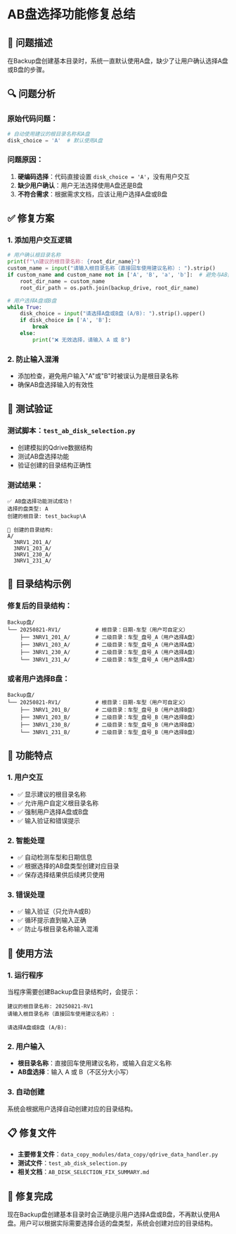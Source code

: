 # AB盘选择功能修复总结

## 🐛 问题描述

在Backup盘创建基本目录时，系统一直默认使用A盘，缺少了让用户确认选择A盘或B盘的步骤。

## 🔍 问题分析

### 原始代码问题：
```python
# 自动使用建议的根目录名称和A盘
disk_choice = 'A'  # 默认使用A盘
```

### 问题原因：
1. **硬编码选择**：代码直接设置 `disk_choice = 'A'`，没有用户交互
2. **缺少用户确认**：用户无法选择使用A盘还是B盘
3. **不符合需求**：根据需求文档，应该让用户选择A盘或B盘

## ✅ 修复方案

### 1. 添加用户交互逻辑
```python
# 用户确认根目录名称
print(f"\n建议的根目录名称: {root_dir_name}")
custom_name = input("请输入根目录名称（直接回车使用建议名称）: ").strip()
if custom_name and custom_name not in ['A', 'B', 'a', 'b']:  # 避免与AB盘选择混淆
    root_dir_name = custom_name
    root_dir_path = os.path.join(backup_drive, root_dir_name)

# 用户选择A盘或B盘
while True:
    disk_choice = input("请选择A盘或B盘 (A/B): ").strip().upper()
    if disk_choice in ['A', 'B']:
        break
    else:
        print("❌ 无效选择，请输入 A 或 B")
```

### 2. 防止输入混淆
- 添加检查，避免用户输入"A"或"B"时被误认为是根目录名称
- 确保AB盘选择输入的有效性

## 🧪 测试验证

### 测试脚本：`test_ab_disk_selection.py`
- 创建模拟的Qdrive数据结构
- 测试AB盘选择功能
- 验证创建的目录结构正确性

### 测试结果：
```
✅ AB盘选择功能测试成功！
选择的盘类型: A
创建的根目录: test_backup\A

📁 创建的目录结构:
A/
  3NRV1_201_A/
  3NRV1_203_A/
  3NRV1_230_A/
  3NRV1_231_A/
```

## 📁 目录结构示例

### 修复后的目录结构：
```
Backup盘/
└── 20250821-RV1/           # 根目录：日期-车型（用户可自定义）
    ├── 3NRV1_201_A/        # 二级目录：车型_盘号_A（用户选择A盘）
    ├── 3NRV1_203_A/        # 二级目录：车型_盘号_A（用户选择A盘）
    ├── 3NRV1_230_A/        # 二级目录：车型_盘号_A（用户选择A盘）
    └── 3NRV1_231_A/        # 二级目录：车型_盘号_A（用户选择A盘）
```

### 或者用户选择B盘：
```
Backup盘/
└── 20250821-RV1/           # 根目录：日期-车型（用户可自定义）
    ├── 3NRV1_201_B/        # 二级目录：车型_盘号_B（用户选择B盘）
    ├── 3NRV1_203_B/        # 二级目录：车型_盘号_B（用户选择B盘）
    ├── 3NRV1_230_B/        # 二级目录：车型_盘号_B（用户选择B盘）
    └── 3NRV1_231_B/        # 二级目录：车型_盘号_B（用户选择B盘）
```

## 🎯 功能特点

### 1. 用户交互
- ✅ 显示建议的根目录名称
- ✅ 允许用户自定义根目录名称
- ✅ 强制用户选择A盘或B盘
- ✅ 输入验证和错误提示

### 2. 智能处理
- ✅ 自动检测车型和日期信息
- ✅ 根据选择的AB盘类型创建对应目录
- ✅ 保存选择结果供后续拷贝使用

### 3. 错误处理
- ✅ 输入验证（只允许A或B）
- ✅ 循环提示直到输入正确
- ✅ 防止与根目录名称输入混淆

## 🚀 使用方法

### 1. 运行程序
当程序需要创建Backup盘目录结构时，会提示：

```
建议的根目录名称: 20250821-RV1
请输入根目录名称（直接回车使用建议名称）: 

请选择A盘或B盘 (A/B): 
```

### 2. 用户输入
- **根目录名称**：直接回车使用建议名称，或输入自定义名称
- **AB盘选择**：输入 A 或 B（不区分大小写）

### 3. 自动创建
系统会根据用户选择自动创建对应的目录结构。

## 📋 修复文件

- **主要修复文件**：`data_copy_modules/data_copy/qdrive_data_handler.py`
- **测试文件**：`test_ab_disk_selection.py`
- **相关文档**：`AB_DISK_SELECTION_FIX_SUMMARY.md`

## 🎉 修复完成

现在Backup盘创建基本目录时会正确提示用户选择A盘或B盘，不再默认使用A盘。用户可以根据实际需要选择合适的盘类型，系统会创建对应的目录结构。
